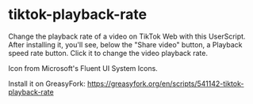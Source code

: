# tiktok-playback-rate
Change the playback rate of a video on TikTok Web with this UserScript. After installing it, you'll see, below the "Share video" button, a Playback speed rate button. Click it to change the video playback rate.

Icon from Microsoft's Fluent UI System Icons.

Install it on GreasyFork: https://greasyfork.org/en/scripts/541142-tiktok-playback-rate

